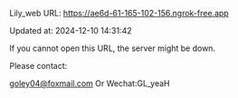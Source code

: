 Lily_web URL: https://ae6d-61-165-102-156.ngrok-free.app

Updated at: 2024-12-10 14:31:42

If you cannot open this URL, the server might be down.

Please contact: 

goley04@foxmail.com Or Wechat:GL_yeaH